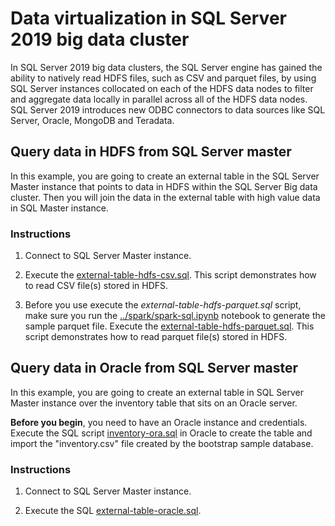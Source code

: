 # Data virtualization in SQL Server 2019 big data cluster

In SQL Server 2019 big data clusters, the SQL Server engine has gained the ability to natively read HDFS files, such as CSV and parquet files, by using SQL Server instances collocated on each of the HDFS data nodes to filter and aggregate data locally in parallel across all of the HDFS data nodes. SQL Server 2019 introduces new ODBC connectors to data sources like SQL Server, Oracle, MongoDB and Teradata.

## Query data in HDFS from SQL Server master

In this example, you are going to create an external table in the SQL Server Master instance that points to data in HDFS within the SQL Server Big data cluster. Then you will join the data in the external table with high value data in SQL Master instance.

### Instructions

1. Connect to SQL Server Master instance.

1. Execute the [external-table-hdfs-csv.sql](external-table-hdfs-csv.sql). This script demonstrates how to read CSV file(s) stored in HDFS.

1. Before you use execute the *external-table-hdfs-parquet.sql* script, make sure you run the [../spark/spark-sql.ipynb](../spark/spark-sql.ipynb/) notebook to generate the sample parquet file. Execute the [external-table-hdfs-parquet.sql](external-table-hdfs-parquet.sql). This script demonstrates how to read parquet file(s) stored in HDFS. 

## Query data in Oracle from SQL Server master

In this example, you are going to create an external table in SQL Server Master instance over the inventory table that sits on an Oracle server.

**Before you begin**, you need to have an Oracle instance and credentials. Execute the SQL script [inventory-ora.sql](inventory-ora.sql/) in Oracle to create the table and import the "inventory.csv" file created by the bootstrap sample database.

### Instructions

1. Connect to SQL Server Master instance.

1. Execute the SQL [external-table-oracle.sql](external-table-oracle.sql/).
